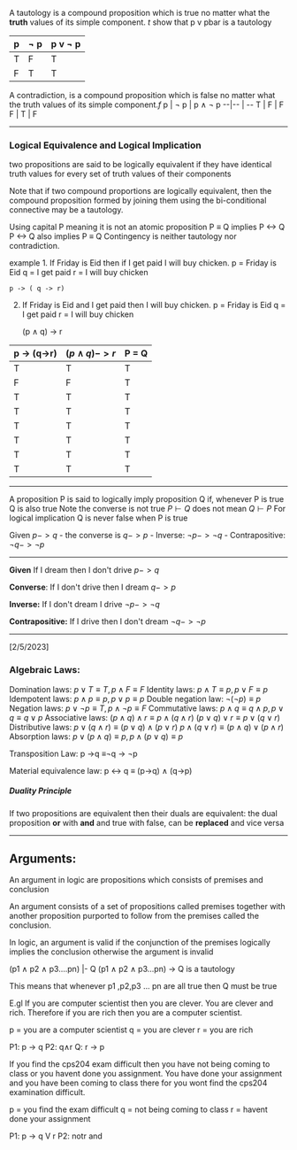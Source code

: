 A tautology is a compound proposition which is true no matter what the **truth** values of its simple component. $t$
show that p v pbar is a tautology

p | ¬ p| p v ¬ p
--|-- | --
T | F | T
F | T | T

A contradiction, is a compound proposition which is false no matter what the truth values of its simple component.$f$
p | ¬ p | p ∧  ¬ p
--|-- | --
T | F | F
F | T | F

---
### Logical Equivalence  and Logical Implication

two propositions are said to be logically equivalent if they have identical truth values for every set of truth values of their components

Note that if two compound proportions are logically equivalent, then the compound proposition formed by joining them using the bi-conditional connective may be a tautology. 

Using capital P meaning it is not an atomic proposition
 P ≡ Q implies  P <-> Q
P <-> Q also implies P ≡ Q 
Contingency is neither tautology nor contradiction.

example
	1. If Friday is Eid then if I get paid I will buy chicken.
	p = Friday is Eid
	q = I get paid
	r = I will buy chicken

	p -> ( q -> r) 

2. If Friday is Eid and I get paid then I will buy chicken. 
	p = Friday is Eid
	q = I get paid
	r = I will buy chicken
 
	(p ∧ q) -> r
 
p -> (q->r) | $(p ∧ q) -> r$ | P = Q
---- | ---- | ----
	T | T  | T
	F | F | T
	T | T | T
	T | T | T
	T | T | T
	T | T | T
	T | T | T
	T | T | T

---

 A proposition P is said to logically imply proposition Q if, whenever P is true Q is also true 
 Note the converse is not true
  $P ⊢ Q$ 
	does not mean $Q ⊢ P$
 For logical implication Q is never false when P is true

Given $p -> q$
	- the converse is $q -> p$
	- Inverse: $¬ p -> ¬ q$
	- Contrapositive: $¬ q -> ¬ p$


---
**Given**
If I dream then I don't drive
$p -> q$

**Converse**:
If I don't drive then I dream
$q  -> p$

**Inverse:**
If I don't dream I drive
$¬ p -> ¬ q$

**Contrapositive:**
If I drive then I don't dream
$¬ q -> ¬ p$

---
[2/5/2023]
### Algebraic Laws:
Domination laws: $p ∨ T ≡ T, p ∧ F ≡ F$ 
Identity laws: $p ∧ T ≡ p, p ∨ F ≡ p$ 
Idempotent laws: $p ∧ p ≡ p, p ∨ p ≡ p$ 
Double negation law: $¬(¬p) ≡ p$ 
Negation laws: $p ∨ ¬p ≡ T, p ∧ ¬p ≡ F$ 
Commutative laws: $p ∧ q ≡ q ∧ p, p ∨ q ≡ q ∨ p$  Associative laws: $(p ∧ q) ∧ r ≡ p ∧ (q ∧ r)$ 
									$(p ∨ q) ∨ r ≡ p ∨ (q ∨ r)$
Distributive laws: $p ∨ (q ∧ r) ≡ (p ∨ q) ∧ (p ∨ r)$
$p ∧ (q ∨ r) ≡ (p ∧ q) ∨ (p ∧ r)$ 
Absorption laws: $p ∨ (p ∧ q) ≡ p, p ∧ (p ∨ q) ≡ p$ 

Transposition  Law: p ->q ≡¬q -> ¬p

Material equivalence law: p <-> q ≡ (p->q) ∧ (q->p)

##### Duality Principle
If two propositions are equivalent then their duals are equivalent:
the dual proposition **or** with **and**
and true with false,  can be **replaced** and vice versa

---
## Arguments:
An argument in logic are propositions which consists of premises and conclusion 

An argument consists of a set of propositions called premises together with another proposition purported to follow from the premises called the conclusion. 

In logic, an argument is valid if the conjunction of the premises logically implies the conclusion otherwise the argument is invalid 

(p1  ∧ p2  ∧ p3....pn) |- Q 
(p1  ∧ p2  ∧ p3...pn) -> Q is a tautology 

This means that whenever p1 ,p2,p3 ... pn are all true then Q must be true


E.gl
If you are computer scientist then you are clever.
You are clever and rich.
Therefore if you are rich then you are a computer scientist.

p = you are a computer scientist
q = you are clever
r = you are rich

P1: p -> q
P2: q∧r 
Q: r -> p

If you find the cps204 exam difficult then you have not being coming to class or you havent done you assignment.
 You have done your assignment and you have been coming to class there for you wont find the cps204 examination difficult. 

p = you find the exam difficult
q = not being coming to class
r = havent done your assignment

P1: p -> q V r
P2: notr and 